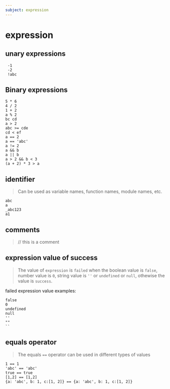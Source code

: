 ```yaml
---
subject: expression
---
```

# expression

## unary expressions
```
 -1 
 -2
 !abc

```


## Binary expressions
```
5 * 6
4 / 2
1 + 2
a % 2
bc cd
a > 2
abc >= cde
cd < ef
a == 2
a == 'abc'
a != 2
a && b
a || b
a > 2 && b < 3
(a + 2) * 3 > a

```

## identifier

> Can be used as variable names, function names, module names, etc.

```
abc
a
_abc123
a1
```

## comments
> // this is a comment



## expression value of success
> The value of `expression` is `failed` when the boolean value is `false`, number value is `0`, string value is `''` or `undefined` or `null`, othewise the value is `success`.

failed expression value examples:
```
false
0
undefined
null
''
""
``
```

## equals operator
> The equals `==` operator can be used in different types of values

```
1 == 1
'abc' == 'abc'
true == true
[1,2] == [1,2]
{a: 'abc', b: 1, c:[1, 2]} == {a: 'abc', b: 1, c:[1, 2]}
```